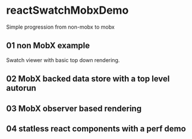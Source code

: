 # reactSwatchMobxDemo
Simple progression from non-mobx to mobx

## 01 non MobX example

Swatch viewer with basic top down rendering.

## 02 MobX backed data store with a top level autorun

## 03 MobX observer based rendering

## 04 statless react components with a perf demo
